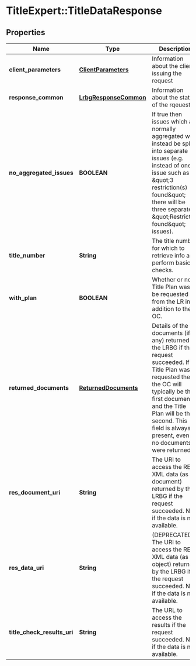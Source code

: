 # TitleExpert::TitleDataResponse

## Properties
Name | Type | Description | Notes
------------ | ------------- | ------------- | -------------
**client_parameters** | [**ClientParameters**](ClientParameters.md) | Information about the client issuing the request | 
**response_common** | [**LrbgResponseCommon**](LrbgResponseCommon.md) | Information about the status of the rqeuest. | 
**no_aggregated_issues** | **BOOLEAN** | If true then issues which are normally aggregated will instead be split into separate issues (e.g. instead of one issue such as \&quot;3 restriction(s) found\&quot; there will be three separate \&quot;Restriction found\&quot; issues). | [optional] 
**title_number** | **String** | The title number for which to retrieve info and perform basic checks. | 
**with_plan** | **BOOLEAN** | Whether or not a Title Plan was to be requested from the LR in addition to the OC. | 
**returned_documents** | [**ReturnedDocuments**](ReturnedDocuments.md) | Details of the documents (if any) returned by the LRBG if the request succeeded. If a Title Plan was requested then the OC will typically be the first document and the Title Plan will be the second. This field is always present, even if no documents were returned. | [optional] 
**res_document_uri** | **String** | The URI to access the RES XML data (as a document) returned by the LRBG if the request succeeded. Null if the data is not available. | [optional] 
**res_data_uri** | **String** | (DEPRECATED) The URI to access the RES XML data (as an object) returned by the LRBG if the request succeeded. Null if the data is not available. | [optional] 
**title_check_results_uri** | **String** | The URL to access the results if the request succeeded. Null if the data is not available. | [optional] 


